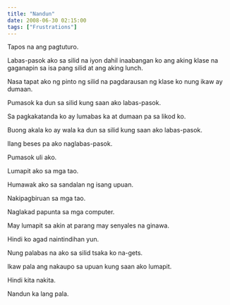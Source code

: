 ```yaml
---
title: "Nandun"
date: 2008-06-30 02:15:00
tags: ["Frustrations"]
---
```


Tapos na ang pagtuturo.

Labas-pasok ako sa silid na iyon dahil inaabangan ko ang aking klase na gaganapin sa isa pang silid at ang aking lunch.

Nasa tapat ako ng pinto ng silid na pagdarausan ng klase ko nung ikaw ay dumaan.

Pumasok ka dun sa silid kung saan ako labas-pasok.

Sa pagkakatanda ko ay lumabas ka at dumaan pa sa likod ko.

Buong akala ko ay wala ka dun sa silid kung saan ako labas-pasok.

Ilang beses pa ako naglabas-pasok.

Pumasok uli ako.

Lumapit ako sa mga tao.

Humawak ako sa sandalan ng isang upuan.

Nakipagbiruan sa mga tao.

Naglakad papunta sa mga computer.

May lumapit sa akin at parang may senyales na ginawa.

Hindi ko agad naintindihan yun.

Nung palabas na ako sa silid tsaka ko na-gets.

Ikaw pala ang nakaupo sa upuan kung saan ako lumapit.

Hindi kita nakita.

Nandun ka lang pala.